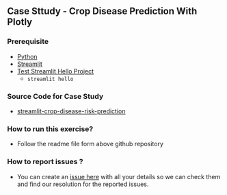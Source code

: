 ## Case Sttudy - Crop Disease Prediction With Plotly

### Prerequisite

- [Python ](https://www.python.org/downloads/)
- [Streamlit](https://docs.streamlit.io/get-started/installation)
- [Test Streamlit Hello Project](https://30days.streamlit.app/)
  - `streamlit hello`
  
### Source Code for Case Study

- [streamlit-crop-disease-risk-prediction](https://github.com/santoshshinde2012/streamlit-crop-disease-risk-prediction)

### How to run this exercise?

- Follow the readme file form above github repository


### How to report issues ?

- You can create an [issue here](https://github.com/santoshshinde2012/streamlit-crop-disease-risk-prediction/issues/new) with all your details so we can check them and find our resolution for the reported issues.